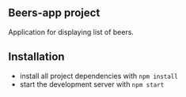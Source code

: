 ## Beers-app project

Application for displaying list of beers.

## Installation

* install all project dependencies with `npm install`
* start the development server with `npm start`
